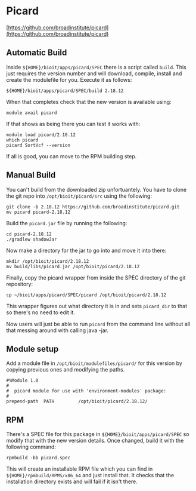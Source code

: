 # Picard

[https://github.com/broadinstitute/picard](https://github.com/broadinstitute/picard)

## Automatic Build

Inside `${HOME}/bioit/apps/picard/SPEC` there is a script called `build`. This just requires the version number and will download, compile, install and create the modulefile for you. Execute it as follows:

    ${HOME}/bioit/apps/picard/SPEC/build 2.18.12

When that completes check that the new version is available using:

    module avail picard

If that shows as being there you can test it works with:

    module load picard/2.18.12
    which picard
    picard SortVcf --version

If all is good, you can move to the RPM building step.

## Manual Build

You can't build from the downloaded zip unfortuantely. You have to clone the git repo into `/opt/bioit/picard/src` using the following:

    git clone -b 2.18.12 https://github.com/broadinstitute/picard.git
    mv picard picard-2.18.12

Build the `picard.jar` file by running the following:

    cd picard-2.18.12
    ./gradlew shadowJar

Now make a directory for the jar to go into and move it into there:

    mkdir /opt/bioit/picard/2.18.12
    mv build/libs/picard.jar /opt/bioit/picard/2.18.12

Finally, copy the picard wrapper from inside the SPEC directory of the git repository:

    cp ~/bioit/apps/picard/SPEC/picard /opt/bioit/picard/2.18.12

This wrapper figures out what directory it is in and sets `picard_dir` to that so there's no need to edit it.

Now users will just be able to run `picard` from the command line without all that messing around with calling java -jar.

## Module setup

Add a module file in `/opt/bioit/modulefiles/picard/` for this version by copying previous ones and modifying the paths.

    #%Module 1.0
    #
    #  picard module for use with 'environment-modules' package:
    #
    prepend-path  PATH         /opt/bioit/picard/2.18.12/

## RPM

There's a SPEC file for this package in `${HOME}/bioit/apps/picard/SPEC` so modify that with the new version details. Once changed, build it with the following command:

    rpmbuild -bb picard.spec

This will create an installable RPM file which you can find in `${HOME}/rpmbuild/RPMS/x86_64` and just install that. It checks that the installation directory exists and will fail if it isn't there.
